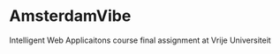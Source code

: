 AmsterdamVibe
=============

Intelligent Web Applicaitons course final assignment at Vrije Universiteit
